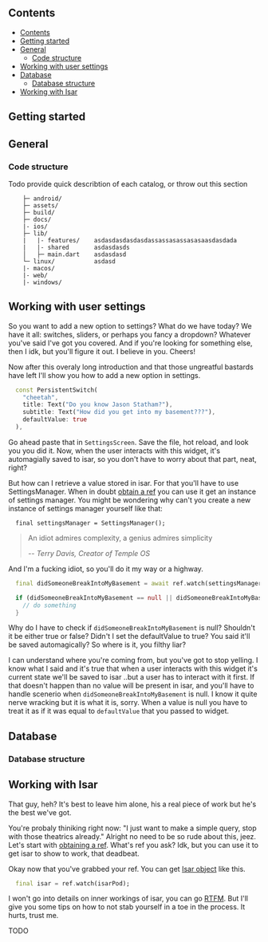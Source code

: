 ## Contents

- [Contents](#contents)
- [Getting started](#getting-started)
- [General](#general)
  - [Code structure](#code-structure)
- [Working with user settings](#working-with-user-settings)
- [Database](#database)
  - [Database structure](#database-structure)
- [Working with Isar](#working-with-isar)

## Getting started



## General

### Code structure

Todo provide quick describtion of each catalog, or throw out this section
```
    ├─ android/
    ├─ assets/
    ├─ build/
    ├─ docs/
    |- ios/
    ├─ lib/
    |   |- features/    asdasdasdasdasdassassasassasasaasdasdada
    |   |- shared       asdasdasds
    │   ├─ main.dart    asdasdasd
    └─ linux/           asdasd
    |- macos/
    |- web/
    |- windows/
```


## Working with user settings
So you want to add a new option to settings? What do we have today? We have it all: switches, sliders, or perhaps you fancy a dropdown? Whatever you've said I've got you covered. And if you're looking for something else, then I idk, but you'll figure it out. I believe in you. Cheers!

Now after this overaly long introduction and that those ungreatful bastards have left I'll show you how to add a new option in settings.

```dart
  const PersistentSwitch(
    "cheetah",
    title: Text("Do you know Jason Statham?"),
    subtitle: Text("How did you get into my basement???"),
    defaultValue: true
  ),
```

Go ahead paste that in `SettingsScreen`. Save the file, hot reload, and look you you did it. Now, when the user interacts with this widget, it's automagially saved to isar, so you don't have to worry about that part, neat, right?


But how can I retrieve a value stored in isar. For that you'll have to use SettingsManager. When in doubt [obtain a ref](https://docs-v2.riverpod.dev/docs/concepts/reading#obtaining-a-ref-object) you can use it get an instance of settings manager. You might be wondering why can't you create a new instance of settings manager yourself like that:

```
  final settingsManager = SettingsManager();
```

> An idiot admires complexity, a genius admires simplicity
>
> -- <cite>Terry Davis, Creator of Temple OS</cite>

And I'm a fucking idiot, so you'll do it my way or a highway.

```dart
  final didSomeoneBreakIntoMyBasement = await ref.watch(settingsManagerProvider).getValue("cheetah"); // can be null

  if (didSomeoneBreakIntoMyBasement == null || didSomeoneBreakIntoMyBasement) {
    // do something
  }
```

Why do I have to check if `didSomeoneBreakIntoMyBasement` is null? Shouldn't it be either true or false? Didn't I set the defaultValue to true? You said it'll be saved automagically? So where is it, you filthy liar?

I can understand where you're coming from, but you've got to stop yelling. I know what I said and it's true that when a user interacts with this widget it's current state we'll be saved to isar ..but a user has to interact with it first. If that doesn't happen than no value will be present in isar, and you'll have to handle scenerio when `didSomeoneBreakIntoMyBasement` is null. I know it quite nerve wracking but it is what it is, sorry. When a value is null you have to treat it as if it was equal to `defaultValue` that you passed to widget.

## Database

### Database structure

## Working with Isar
That guy, heh? It's best to leave him alone, his a real piece of work but he's the best we've got.

You're probaly thiniking right now: "I just want to make a simple query, stop with those theatrics already." Alright no need to be so rude about this, jeez. Let's start with [obtaining a ref](https://docs-v2.riverpod.dev/docs/concepts/reading#obtaining-a-ref-object). What's ref you ask? Idk, but you can use it to get isar to show to work, that deadbeat.

Okay now that you've grabbed your ref. You can get [Isar object](https://pub.dev/documentation/isar/latest/isar/Isar-class.html) like this.

```dart
  final isar = ref.watch(isarPod);
```

I won't go into details on inner workings of isar, you can go [RTFM](https://isar.dev/tutorials/quickstart.html). But I'll give you some tips on how to not stab yourself in a toe in the process. It hurts, trust me.

TODO
